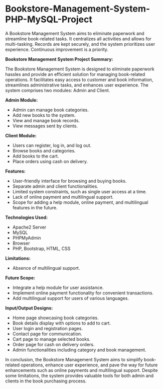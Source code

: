 # Bookstore-Management-System-PHP-MySQL-Project
A Bookstore Management System aims to eliminate paperwork and streamline book-related tasks. It centralizes all activities and allows for multi-tasking. Records are kept securely, and the system prioritizes user experience. Continuous improvement is a priority.

**Bookstore Management System Project Summary:**

The Bookstore Management System is designed to eliminate paperwork hassles and provide an efficient solution for managing book-related operations. It facilitates easy access to customer and book information, streamlines administrative tasks, and enhances user experience. The system comprises two modules: Admin and Client.

**Admin Module:**
- Admin can manage book categories.
- Add new books to the system.
- View and manage book records.
- View messages sent by clients.

**Client Module:**
- Users can register, log in, and log out.
- Browse books and categories.
- Add books to the cart.
- Place orders using cash on delivery.

**Features:**
- User-friendly interface for browsing and buying books.
- Separate admin and client functionalities.
- Limited system constraints, such as single user access at a time.
- Lack of online payment and multilingual support.
- Scope for adding a help module, online payment, and multilingual features in the future.

**Technologies Used:**
- Apache2 Server
- MySQL
- PHPMyAdmin
- Browser
- PHP, Bootstrap, HTML, CSS

**Limitations:**
- Absence of multilingual support.

**Future Scope:**
- Integrate a help module for user assistance.
- Implement online payment functionality for convenient transactions.
- Add multilingual support for users of various languages.

**Input/Output Designs:**
- Home page showcasing book categories.
- Book details display with options to add to cart.
- User login and registration pages.
- Contact page for communication.
- Cart page to manage selected books.
- Order page for cash on delivery orders.
- Admin functionalities including category and book management.

In conclusion, the Bookstore Management System aims to simplify book-related operations, enhance user experience, and pave the way for future enhancements such as online payments and multilingual support. Despite some limitations, the system provides valuable tools for both admin and clients in the book purchasing process.
